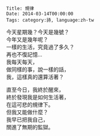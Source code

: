     Title: 規律
    Date: 2014-03-14T00:00:00
    Tags: category:詩, language:zh-tw
今天星期幾？今天是幾號？<br>
今年又是幾年呢？<br>
一樣的生活，究竟過了多久？<br>
再也不復記憶...<br>
我每天每天，<br>
做同樣的事，說一樣的話，<br>
我，這樣真的還算活著？

直至今日，我終於醒來，<br>
終於發現我是如何生活著，<br>
在這可悲的規律下。<br>
但我又能做什麼？<br>
我早已把我自己，<br>
關進了無期的監獄。
